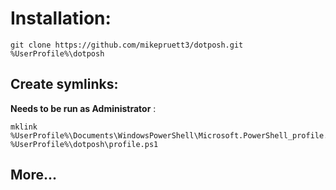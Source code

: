 # Installation:

    git clone https://github.com/mikepruett3/dotposh.git %UserProfile%\dotposh

## Create symlinks:

**Needs to be run as Administrator** :

    mklink %UserProfile%\Documents\WindowsPowerShell\Microsoft.PowerShell_profile.ps1 %UserProfile%\dotposh\profile.ps1

## More...
